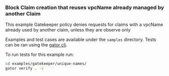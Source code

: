 ### Block Claim creation that reuses vpcName already managed by another Claim

This example Gatekeeper policy denies requests for claims with a vpcName already used by another claim, unless they are observe only

Examples and test cases are available under the `samples` directory. Tests can be ran using the [gator cli](https://open-policy-agent.github.io/gatekeeper/website/docs/gator/).

To run tests for this example run:
```bash
cd examples/gatekeeper/unique-names/
gator verify . -v
```
